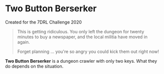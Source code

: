 # Two Button Berserker
Created for the 7DRL Challenge 2020

> This is getting ridiculous. You only left the dungeon for twenty minutes to buy a newspaper, and the local militia have moved in again.
> 
> Forget planning ... you're so angry you could kick them out right now!

**Two Button Berserker** is a dungeon crawler with only two keys. What they do depends on the situation.
